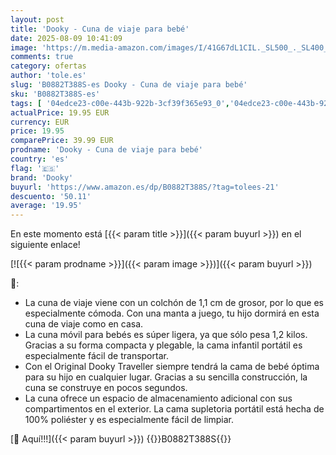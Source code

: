 ```yaml
---
layout: post
title: 'Dooky - Cuna de viaje para bebé'
date: 2025-08-09 10:41:09
image: 'https://m.media-amazon.com/images/I/41G67dL1CIL._SL500_._SL400_.jpg'
comments: true
category: ofertas
author: 'tole.es'
slug: 'B0882T388S-es Dooky - Cuna de viaje para bebé'
sku: 'B0882T388S-es'
tags: [ '04edce23-c00e-443b-922b-3cf39f365e93_0','04edce23-c00e-443b-922b-3cf39f365e93_4901','Arborist Merchandising Root','Bebé','Camas para bebés y niños pequeños','Cunas','De viaje con tu bebé','Dormitorio','Muebles para bebé','Self Service','Special Features Stores','bebé','dooky','🇪🇸', ]
actualPrice: 19.95 EUR
currency: EUR
price: 19.95
comparePrice: 39.99 EUR
prodname: 'Dooky - Cuna de viaje para bebé'
country: 'es'
flag: '🇪🇸'
brand: 'Dooky'
buyurl: 'https://www.amazon.es/dp/B0882T388S/?tag=tolees-21'
descuento: '50.11'
average: '19.95'
---
```


En este momento está [{{< param title >}}]({{< param buyurl >}}) en el siguiente enlace!

[![{{< param prodname >}}]({{< param image >}})]({{< param buyurl >}})

🔎:

- La cuna de viaje viene con un colchón de 1,1 cm de grosor, por lo que es especialmente cómoda. Con una manta a juego, tu hijo dormirá en esta cuna de viaje como en casa.
- La cuna móvil para bebés es súper ligera, ya que sólo pesa 1,2 kilos. Gracias a su forma compacta y plegable, la cama infantil portátil es especialmente fácil de transportar.
- Con el Original Dooky Traveller siempre tendrá la cama de bebé óptima para su hijo en cualquier lugar. Gracias a su sencilla construcción, la cuna se construye en pocos segundos.
- La cuna ofrece un espacio de almacenamiento adicional con sus compartimentos en el exterior. La cama supletoria portátil está hecha de 100% poliéster y es especialmente fácil de limpiar.

[🛒 Aquí!!!]({{< param buyurl >}})
{{<world>}}B0882T388S{{</world>}}
